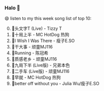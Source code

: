 

### Halo 👋

😄 listen to my this week song list of top 10:

0. 🌈头文字T (Live) - Tizzy T
1. 🌈十局上半 - MC HotDog 热狗
2. 🌈I Wish I Was There - 瘦子E.SO
3. 🌈干大事 - 顽童MJ116
4. 🌈Running - 陈冠希
5. 🌈质感老乡 - 顽童MJ116
6. 🌈九局下半 (Live版) - 兄弟本色
7. 🌈二手车 (Live版) - 顽童MJ116
8. 🌈早就 - MC HotDog 热狗
9. 🌈better off without you - Julia Wu/瘦子E.SO

